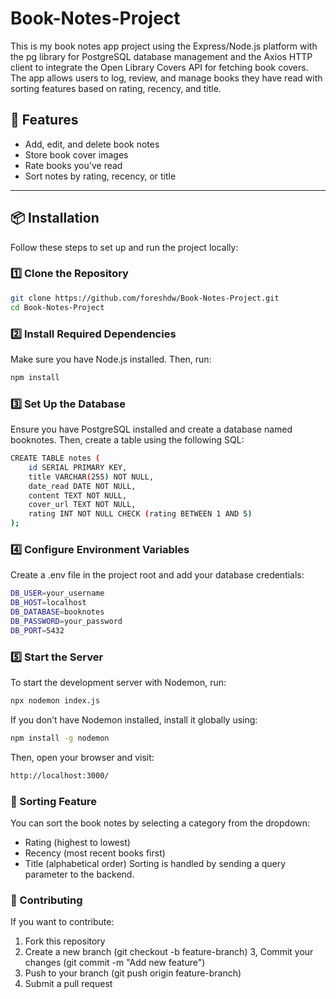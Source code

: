 # Book-Notes-Project
This is my book notes app project using the Express/Node.js platform with the pg library for PostgreSQL database management and the Axios HTTP client to integrate the Open Library Covers API for fetching book covers. The app allows users to log, review, and manage books they have read with sorting features based on rating, recency, and title.

## 🚀 Features

- Add, edit, and delete book notes
- Store book cover images
- Rate books you've read
- Sort notes by rating, recency, or title

---

## 📦 Installation

Follow these steps to set up and run the project locally:

### 1️⃣ Clone the Repository

```sh
git clone https://github.com/foreshdw/Book-Notes-Project.git
cd Book-Notes-Project
```

### 2️⃣ Install Required Dependencies

Make sure you have Node.js installed. Then, run:
```sh
npm install
```

### 3️⃣ Set Up the Database

Ensure you have PostgreSQL installed and create a database named booknotes.
Then, create a table using the following SQL:
```sh
CREATE TABLE notes (
    id SERIAL PRIMARY KEY,
    title VARCHAR(255) NOT NULL,
    date_read DATE NOT NULL,
    content TEXT NOT NULL,
    cover_url TEXT NOT NULL,
    rating INT NOT NULL CHECK (rating BETWEEN 1 AND 5)
);
```

### 4️⃣ Configure Environment Variables

Create a .env file in the project root and add your database credentials:
```sh
DB_USER=your_username
DB_HOST=localhost
DB_DATABASE=booknotes
DB_PASSWORD=your_password
DB_PORT=5432
```

### 5️⃣ Start the Server

To start the development server with Nodemon, run:
```sh
npx nodemon index.js
```

If you don’t have Nodemon installed, install it globally using:
```sh
npm install -g nodemon
```

Then, open your browser and visit:
```sh
http://localhost:3000/
```

### 🔄 Sorting Feature
You can sort the book notes by selecting a category from the dropdown:
- Rating (highest to lowest)
- Recency (most recent books first)
- Title (alphabetical order)
Sorting is handled by sending a query parameter to the backend.

### 🤝 Contributing
If you want to contribute:

1. Fork this repository
2. Create a new branch (git checkout -b feature-branch)
3, Commit your changes (git commit -m "Add new feature")
4. Push to your branch (git push origin feature-branch)
5. Submit a pull request
